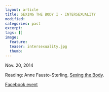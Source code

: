 ```yaml
---
layout: article
title: SEXING THE BODY I - INTERSEXUALITY
modified:
categories: past
excerpt:
tags: []
image:
  feature: 
  teaser: intersexuality.jpg
  thumb:
---
```


Nov. 20, 2014

Reading: Anne Fausto-Sterling, [Sexing the Body](http://www.amazon.com/Sexing-Body-Politics-Construction-Sexuality/dp/0465077145).

[Facebook event](https://www.facebook.com/events/798997820156691/)
